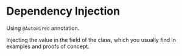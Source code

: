 # Dependency Injection

Using `@Autowired` annotation.

Injecting the value in the field of the class, which you usually find in examples and proofs of concept.
